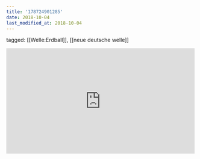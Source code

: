 ```yaml
---
title: '178724901285'
date: 2018-10-04
last_modified_at: 2018-10-04
---
```

tagged: [[Welle:Erdball]], [[neue deutsche welle]]
<iframe allow="accelerometer; autoplay; clipboard-write; encrypted-media; gyroscope; picture-in-picture" allowfullscreen="" frameborder="0" height="281" id="youtube_iframe" src="https://www.youtube.com/embed/Wn5pIY-j2To?feature=oembed&amp;enablejsapi=1&amp;origin=https://safe.txmblr.com&amp;wmode=opaque" width="500"></iframe>